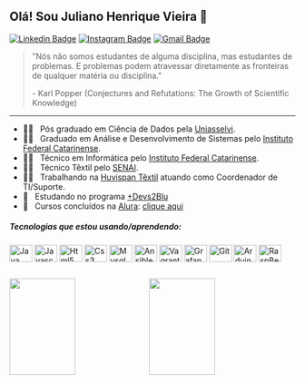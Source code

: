 ## Olá! Sou Juliano Henrique Vieira 👋

 [![Linkedin Badge](https://img.shields.io/badge/-JulianoVieira-6633cc?-LinkedIn-blue?style=flat-square&logo=Linkedin&logoColor=white&link=https://www.linkedin.com/in/juliano-h-vieira/)](https://www.linkedin.com/in/juliano-h-vieira/) 
 [![Instagram Badge](https://img.shields.io/badge/-Jucabnu-blue?style=flat-square&logo=Instagram&logoColor=white&link=https://www.instagram.com/jucabnu/)](https://www.instagram.com/jucabnu/) 
[![Gmail Badge](https://img.shields.io/badge/-julianovieira.bc@gmail.com-6633cc?style=flat-square&logo=Gmail&logoColor=white&link=mailto:julianovieira.bc@gmail.com)](mailto:nandodevs@gmail.com)

<blockquote>
<p>"Nós não somos estudantes de alguma disciplina, mas estudantes de problemas. 
E problemas podem atravessar diretamente as fronteiras de qualquer matéria ou disciplina."</p>
 <p>- Karl Popper (Conjectures and Refutations: The Growth of Scientific Knowledge)</p>
 </blockquote>
 
 <hr>

- 👨‍🎓  &nbsp; Pós graduado em Ciência de Dados pela [Uniasselvi](https://portal.uniasselvi.com.br/). 
- 👨‍🎓  &nbsp; Graduado em Análise e Desenvolvimento de Sistemas pelo [Instituto Federal Catarinense](https://ifc.edu.br/).
- 👨‍🎓  &nbsp; Técnico em Informática pelo [Instituto Federal Catarinense](https://ifc.edu.br/).
- 👨‍🎓  &nbsp; Técnico Têxtil pelo [SENAI](https://sc.senai.br/).
- 👨‍💻 &nbsp; Trabalhando na [Huvispan Têxtil](http://huvispan.com.br/) atuando como Coordenador de TI/Suporte.
- 📖 &nbsp; Estudando no programa [+Devs2Blu](https://devs2blu.com.br/)
- 🧠 &nbsp; Cursos concluídos na [Alura](https://cursos.alura.com.br/user/suporte-huvispan-com-br/fullCertificate/6450962f52ae4dbf9cd69ecec8d79a95): [clique aqui](https://cursos.alura.com.br/user/suporte-huvispan-com-br/fullCertificate/6450962f52ae4dbf9cd69ecec8d79a95)

 </div>
 

<div style="display: inline_block">
  <h5>Tecnologias que estou usando/aprendendo:</h5>
 
   <img align="center" alt="Java" height="30" width="40" src="https://raw.githubusercontent.com/jucabnu/about_jucabnu/main/icons/java-icon.svg">
   <img align="center" alt="Javascript" height="30" width="40" src="https://raw.githubusercontent.com/jucabnu/about_jucabnu/main/icons/javascript-icon.svg">
   <img align="center" alt="Html5" height="30" width="40" src="https://raw.githubusercontent.com/jucabnu/about_jucabnu/main/icons/w3_html5-icon.svg">
   <img align="center" alt="Css3" height="30" width="40" src="https://raw.githubusercontent.com/jucabnu/about_jucabnu/main/icons/w3_css-icon.svg">    
   <img align="center" alt="Mysql" height="30" width="40" src="https://raw.githubusercontent.com/jucabnu/about_jucabnu/main/icons/mysql-icon.svg">   
   <img align="center" alt="Ansible" height="30" width="40" src="https://raw.githubusercontent.com/jucabnu/about_jucabnu/main/icons/ansible-icon.svg">
   <img align="center" alt="Vagrant" height="30" width="40" src="https://raw.githubusercontent.com/jucabnu/about_jucabnu/main/icons/vagrantup-icon.svg">
   <img align="center" alt="Grafana" height="30" width="40" src="https://raw.githubusercontent.com/jucabnu/about_jucabnu/main/icons/grafana-icon.svg">   
   <img align="center" alt="Git" height="30" width="40" src="https://raw.githubusercontent.com/jucabnu/about_jucabnu/main/icons/git-scm-icon.svg">
   <img align="center" alt="Arduino" height="30" width="40" src="https://raw.githubusercontent.com/jucabnu/about_jucabnu/main/icons/arduino-icon.svg">
   <img align="center" alt="RaspBerryPi" height="30" width="40" src="https://raw.githubusercontent.com/jucabnu/about_jucabnu/main/icons/raspberrypi-icon.svg">
   
 </div> 
 
##

<img height="170em" width="48%" src="https://github-readme-stats.vercel.app/api?username=jucabnu&show_icons=true&theme=aura_dark&include_all_commits=true&count_private=true"/> <img height="170em" width="48%" src="https://github-readme-stats.vercel.app/api/top-langs/?username=jucabnu&layout=compact&langs_count=7&theme=aura_dark"/>
